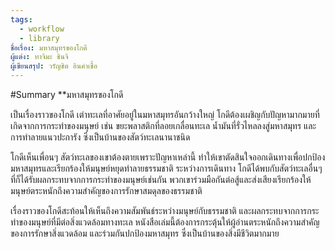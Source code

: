 ```yaml
---
tags:
  - workflow
  - library
ชื่อเรื่อง: มหาสมุทรของโกดี
ูผู้แต่ง: ทาจิมะ ชินจิ
ผู้เขียนสรุป: วรัญชิต อินคำเชื้อ
---
```

#Summary 
**มหาสมุทรของโกดี

เป็นเรื่องราวของโกดี เต่าทะเลที่อาศัยอยู่ในมหาสมุทรอันกว้างใหญ่ โกดีต้องเผชิญกับปัญหามากมายที่เกิดจากการกระทำของมนุษย์ เช่น ขยะพลาสติกที่ลอยเกลื่อนทะเล น้ำมันที่รั่วไหลลงสู่มหาสมุทร และการทำลายแนวปะการัง ซึ่งเป็นบ้านของสัตว์ทะเลนานาชนิด

โกดีเห็นเพื่อนๆ สัตว์ทะเลของเขาต้องตายเพราะปัญหาเหล่านี้ ทำให้เขาตัดสินใจออกเดินทางเพื่อปกป้องมหาสมุทรและเรียกร้องให้มนุษย์หยุดทำลายธรรมชาติ ระหว่างการเดินทาง โกดีได้พบกับสัตว์ทะเลอื่นๆ ที่ก็ได้รับผลกระทบจากการกระทำของมนุษย์เช่นกัน พวกเขาร่วมมือกันต่อสู้และส่งเสียงเรียกร้องให้มนุษย์ตระหนักถึงความสำคัญของการรักษาสมดุลของธรรมชาติ

เรื่องราวของโกดีสะท้อนให้เห็นถึงความสัมพันธ์ระหว่างมนุษย์กับธรรมชาติ และผลกระทบจากการกระทำของมนุษย์ที่มีต่อสิ่งแวดล้อมทางทะเล หนังสือเล่มนี้ต้องการกระตุ้นให้ผู้อ่านตระหนักถึงความสำคัญของการรักษาสิ่งแวดล้อม และร่วมกันปกป้องมหาสมุทร ซึ่งเป็นบ้านของสิ่งมีชีวิตมากมาย